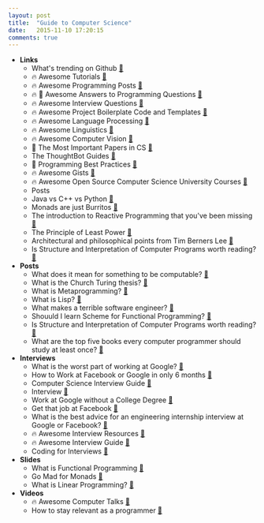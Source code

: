 ```yaml
---
layout: post
title:  "Guide to Computer Science"
date:   2015-11-10 17:20:15
comments: true
---
```


- **Links**
    - What's trending on Github [:link:](https://www.coolgithubprojects.com/)
    - :fire: Awesome Tutorials [:link:](https://github.com/therebelrobot/awesome-workshopper)
    - :fire: Awesome Programming Posts [:link:](https://github.com/hellerve/programming-talks)
    - :fire: :raised_hands: Awesome Answers to Programming Questions [:link:](https://github.com/jugoncalves/awesome-answers)
    - :fire: Awesome Interview Questions [:link:](https://github.com/ChiperSoft/InterviewThis)
    - :fire: Awesome Project Boilerplate Code and Templates [:link:](https://github.com/melvin0008/awesome-projects-boilerplates)
    - :fire: Awesome Language Processing [:link:](https://github.com/edobashira/speech-language-processing)
    - :fire: Awesome Linguistics [:link:](https://github.com/theimpossibleastronaut/awesome-linguistics)
    - :fire: Awesome Computer Vision [:link:](https://github.com/jbhuang0604/awesome-computer-vision)
    - :raised_hands: The Most Important Papers in CS [:link:](https://github.com/papers-we-love/papers-we-love)
    - The ThoughtBot Guides [:link:](https://github.com/thoughtbot/guides)
    - :raised_hands: Programming Best Practices [:link:](https://github.com/timoxley/best-practices)
    - :fire: Awesome Gists [:link:](https://github.com/vsouza/awesome-gists)
    - :fire: Awesome Open Source Computer Science University Courses [:link:](https://github.com/open-source-society/computer-science-and-engineering) 
    - Posts
    - Java vs C++ vs Python [:link:](http://punchplace.blogspot.com/2012/06/c-vs-java-vs-python.html)
    - Monads are just Burritos [:link:](http://khanlou.com/2015/09/what-the-heck-is-a-monad/)
    - The introduction to Reactive Programming that you've been missing [:link:](https://gist.github.com/staltz/868e7e9bc2a7b8c1f754)
    - The Principle of Least Power [:link:](http://blog.codinghorror.com/the-principle-of-least-power/)
    - Architectural and philosophical points from Tim Berners Lee [:link:](http://www.w3.org/DesignIssues/)
    - Is Structure and Interpretation of Computer Programs worth reading? [:link:](https://www.quora.com/Is-Structure-and-Interpretation-of-Computer-Programs-SICP-worth-reading)
- **Posts**
    - What does it mean for something to be computable? [:link:](https://www.quora.com/What-does-it-mean-for-something-to-be-computable)
    - What is the Church Turing thesis? [:link:](https://en.wikipedia.org/wiki/Church%E2%80%93Turing_thesis)
    - What is Metaprogramming? [:link:](https://www.quora.com/What-is-metaprogramming)
    - What is Lisp? [:link:](https://www.quora.com/What-is-Lisp-language)
    - What makes a terrible software engineer? [:link:](https://www.quora.com/What-are-the-characteristics-of-a-bad-software-engineer)
    - Shouuld I learn Scheme for Functional Programming? [:link:](https://www.quora.com/Is-Scheme-worth-learning)
    - Is Structure and Interpretation of Computer Programs worth reading? [:link:](https://www.quora.com/Is-Structure-and-Interpretation-of-Computer-Programs-SICP-worth-reading)
    - What are the top five books every computer programmer should study at least once? [:link:](https://www.quora.com/What-are-the-top-five-books-every-computer-programmer-should-study-at-least-once/answer/Tikhon-Jelvis)
- **Interviews**
    - What is the worst part of working at Google? [:link:](https://www.quora.com/What-is-the-worst-part-about-working-at-Google)
    - How to Work at Facebook or Google in only 6 months [:link:](https://www.quora.com/How-can-I-get-a-job-at-Facebook-or-Google-in-6-months/answer/Jimmy-Saade?srid=TAJ1&share=1)
    - Computer Science Interview Guide [:link:](https://github.com/schmatz/cs-interview-guide)
    - Interview [:link:](https://github.com/andreis/interview)
    - Work at Google without a College Degree [:link:](https://medium.com/this-happened-to-me/four-steps-to-google-without-a-degree-8f381aa6bd5e)
    - Get that job at Facebook [:link:](https://www.facebook.com/notes/10150964382448920)
    - What is the best advice for an engineering internship interview at Google or Facebook? [:link:](https://www.quora.com/What-is-the-best-advice-for-an-engineering-internship-interview-at-Google-or-Facebook)
    - :fire: Awesome Interview Resources [:link:](https://github.com/davidhampgonsalves/interview-resources)
    - :fire: Awesome Interview Guide [:link:](https://github.com/schmatz/cs-interview-guide)
    - Coding for Interviews [:link:](http://codingforinterviews.com/practice)
- **Slides**
    - What is Functional Programming [:link:](http://slides.com/gsklee/functional-programming-in-5-minutes#/10)
    - Go Mad for Monads [:floppy_disk:](http://slides.com/warrenseymour/go-mad-for-monads#/)
    - What is Linear Programming? [:floppy_disk:](http://slides.com/denaeanderson/mathematics#/)
- **Videos**
    - :fire: Awesome Computer Talks [:link:](https://github.com/JanVanRyswyck/awesome-talks)
    - How to stay relevant as a programmer [:link:](https://www.youtube.com/watch?v=ZZUY37RQS-k)
